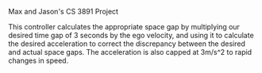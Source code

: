 Max and Jason's CS 3891 Project

This controller calculates the appropriate space gap by multiplying our desired time gap of 3 seconds by the ego velocity, and using it to calculate the desired acceleration to correct the discrepancy between the desired and actual space gaps. The acceleration is also capped at 3m/s^2 to rapid changes in speed. 

